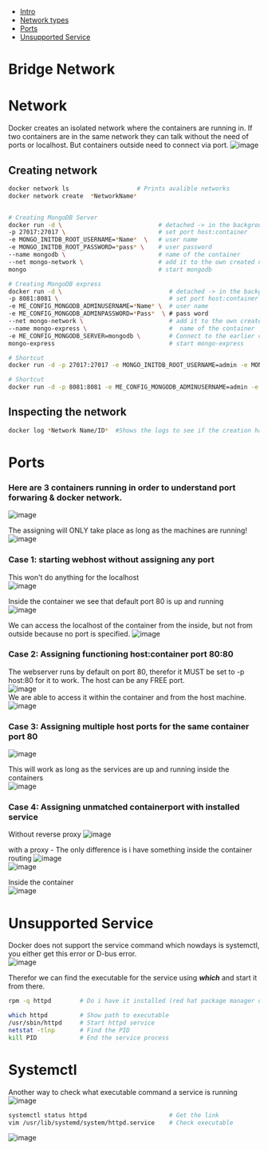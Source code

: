 - [Intro](#intro)
- [Network types](#network-type)
- [Ports](#ports)
- [Unsupported Service](#unsupported-service)



# Bridge Network

# Network
Docker creates an isolated network where the containers are running in. If two containers are in the same network they can talk without the need of ports or localhost.
But containers outside need to connect via port.
![image](https://github.com/Keeriiim/Docker/assets/117115289/3f0cb5dd-42b4-4eea-89d1-e7be20c19c86)  

## Creating network
```bash
docker network ls                   # Prints avalible networks
docker network create  *NetworkName*


# Creating MongoDB Server
docker run -d \                           # detached -> in the background
-p 27017:27017 \                          # set port host:container
-e MONGO_INITDB_ROOT_USERNAME=*Name*  \   # user name
-e MONGO_INITDB_ROOT_PASSWORD=*pass* \    # user password
--name mongodb \                          # name of the container
--net mongo-network \                     # add it to the own created network called mongo-network
mongo                                     # start mongodb

# Creating MongoDB express
docker run -d \                              # detached -> in the background
-p 8081:8081 \                               # set port host:container
-e ME_CONFIG_MONGODB_ADMINUSERNAME=*Name* \  # user name
-e ME_CONFIG_MONGODB_ADMINPASSWORD=*Pass*  \ # pass word
--net mongo-network \                        # add it to the own created network called mongo-network 
--name mongo-express \                       #  name of the container
-e ME_CONFIG_MONGODB_SERVER=mongodb \        # Connect to the earlier created mongo server 
mongo-express                                # start mongo-express

# Shortcut
docker run -d -p 27017:27017 -e MONGO_INITDB_ROOT_USERNAME=admin -e MONGO_INITDB_ROOT_PASSWORD=admin --name mongodb --net mongo-network mongo                                    

# Shortcut
docker run -d -p 8081:8081 -e ME_CONFIG_MONGODB_ADMINUSERNAME=admin -e ME_CONFIG_MONGODB_ADMINPASSWORD=admin --net mongo-network --name mongo-express -e ME_CONFIG_MONGODB_SERVER=mongodb mongo-express 
```

## Inspecting the network
```bash
docker log *Network Name/ID*  #Shows the logs to see if the creation has been successfull
```

# Ports
### Here are 3 containers running in order to understand port forwaring & docker network.    
![image](https://github.com/Keeriiim/Docker/assets/117115289/a68b0e93-0f9d-4c92-92d6-cb0205bde7cf)  

The assigning will ONLY take place as long as the machines are running!  
![image](https://github.com/Keeriiim/Docker/assets/117115289/f3fae0b1-b23f-4471-9642-7acf57475cd0)  

### Case 1: starting webhost without assigning any port  
This won't do anything for the localhost  
![image](https://github.com/Keeriiim/Docker/assets/117115289/92f797b1-56c1-4d1b-82ea-91468444410b)  
  
Inside the container we see that default port 80 is up and running  
![image](https://github.com/Keeriiim/Docker/assets/117115289/df2ad5d5-4e3c-48a1-b52a-b4aaa043d15b)  
  
We can access the localhost of the container from the inside, but not from outside because no port is specified.
![image](https://github.com/Keeriiim/Docker/assets/117115289/eabed2d0-ce76-4d2d-b9ff-dca717991e93)  

### Case 2: Assigning functioning host:container port 80:80  
The webserver runs by default on port 80, therefor it MUST be set to -p host:80 for it to work. The host can be any FREE port.  
![image](https://github.com/Keeriiim/Docker/assets/117115289/f234b687-f49b-42bf-92dc-4afa53cacc58)   
We are able to access it within the container and from the host machine.  
![image](https://github.com/Keeriiim/Docker/assets/117115289/44e7eba7-823e-4506-b027-25b8f739b6c3)  


### Case 3: Assigning multiple host ports for the same container port 80  
![image](https://github.com/Keeriiim/Docker/assets/117115289/c340e2d2-2986-4cfb-bb4c-e2ae376292f1)  

This will work as long as the services are up and running inside the containers  
![image](https://github.com/Keeriiim/Docker/assets/117115289/de5bbd50-71af-471f-a95f-cc0730c4748f)


### Case 4: Assigning unmatched containerport with installed service  
Without reverse proxy
![image](https://github.com/Keeriiim/Docker/assets/117115289/66224ebd-4cc6-4ea4-aaee-1d2466194711)  

with a proxy - The only difference is i have something inside the container routing 
![image](https://github.com/Keeriiim/Docker/assets/117115289/7c6d42d7-ce03-4a38-8ece-7d1288d76d78)  
![image](https://github.com/Keeriiim/Docker/assets/117115289/3ae7b7a9-1732-4eb0-9ace-6869c2da5b59)  

Inside the container  
![image](https://github.com/Keeriiim/Docker/assets/117115289/503716fe-1807-4ab0-8cd6-2d73acb66426)  







# Unsupported Service
Docker does not support the service command which nowdays is systemctl, you either get this error or D-bus error.  
![image](https://github.com/Keeriiim/Docker/assets/117115289/4556f9e1-414f-4771-a895-51ba959e28e6)  

Therefor we can find the executable for the service using ***which*** and start it from there.
```bash
rpm -q httpd        # Do i have it installed (red hat package manager query)

which httpd         # Show path to executable
/usr/sbin/httpd     # Start httpd service
netstat -tlnp       # Find the PID
kill PID            # End the service process
```

# Systemctl
Another way to check what executable command a service is running  
![image](https://github.com/Keeriiim/Docker/assets/117115289/9ee5f537-5ec0-406f-ad3c-0c8ed0c5e3c9)  

```bash
systemctl status httpd                       # Get the link
vim /usr/lib/systemd/system/httpd.service    # Check executable
```



![image](https://github.com/Keeriiim/Docker/assets/117115289/258e5c34-5c0c-4984-b3f3-bc14b7c42de3)











